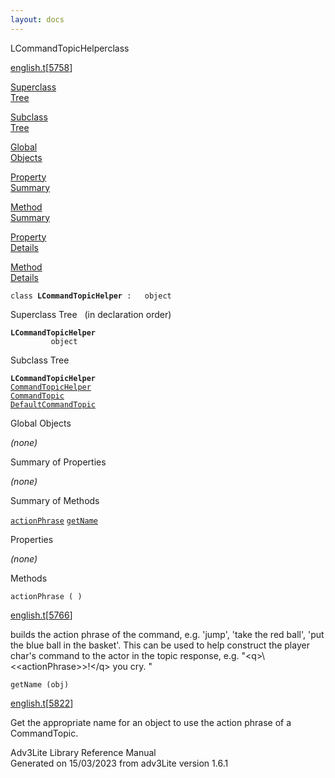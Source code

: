 ```yaml
---
layout: docs
---
```

<span class="title">LCommandTopicHelper</span><span class="type">class</span>

[english.t](../file/english.t.html)\[[5758](../source/english.t.html#5758)\]

[Superclass  
Tree](#_SuperClassTree_)

[Subclass  
Tree](#_SubClassTree_)

[Global  
Objects](#_ObjectSummary_)

[Property  
Summary](#_PropSummary_)

[Method  
Summary](#_MethodSummary_)

[Property  
Details](#_Properties_)

[Method  
Details](#_Methods_)



`class `**`LCommandTopicHelper`**` :   object`



<span id="_SuperClassTree_"></span>



<span class="hdln">Superclass Tree</span>   (in declaration order)



**`LCommandTopicHelper`**  
`         object`  
<span id="_SubClassTree_"></span>



<span class="hdln">Subclass Tree</span>  



**`LCommandTopicHelper`**  
[`CommandTopicHelper`](../object/CommandTopicHelper.html)  
[`CommandTopic`](../object/CommandTopic.html)  
[`DefaultCommandTopic`](../object/DefaultCommandTopic.html)  
<span id="_ObjectSummary_"></span>



<span class="hdln">Global Objects</span>  



*(none)* <span id="_PropSummary_"></span>



<span class="hdln">Summary of Properties</span>  





*(none)* <span id="_MethodSummary_"></span>



<span class="hdln">Summary of Methods</span>  



[`actionPhrase`](#actionPhrase) [`getName`](#getName)

<span id="_Properties_"></span>



<span class="hdln">Properties</span>  



*(none)* <span id="_Methods_"></span>



<span class="hdln">Methods</span>  



<span id="actionPhrase"></span>

`actionPhrase ( )`

[english.t](../file/english.t.html)\[[5766](../source/english.t.html#5766)\]



builds the action phrase of the command, e.g. 'jump', 'take the red
ball', 'put the blue ball in the basket'. This can be used to help
construct the player char's command to the actor in the topic response,
e.g. "\<q\>\\\<\<actionPhrase\>\>!\</q\> you cry. "



<span id="getName"></span>

`getName (obj)`

[english.t](../file/english.t.html)\[[5822](../source/english.t.html#5822)\]



Get the appropriate name for an object to use the action phrase of a
CommandTopic.





Adv3Lite Library Reference Manual  
Generated on 15/03/2023 from adv3Lite version 1.6.1


